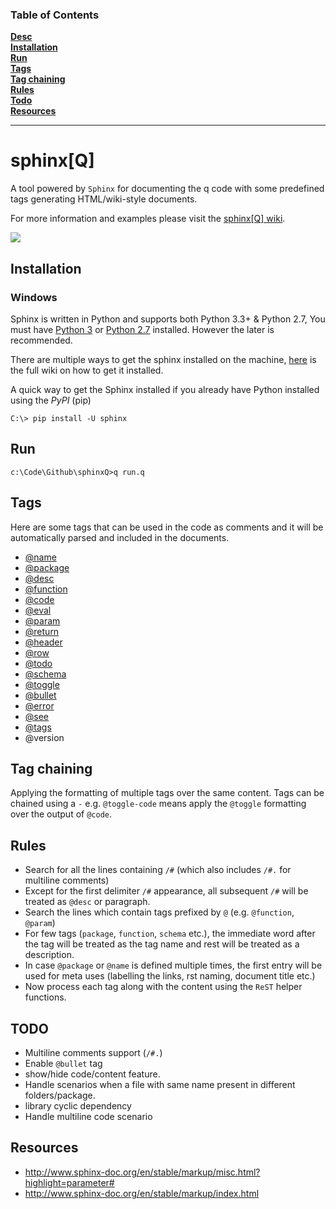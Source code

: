 ### Table of Contents
**[Desc](#sphinxq)**<br>
**[Installation](#installation)**<br>
**[Run](#run)**<br>
**[Tags](#tags)**<br>
**[Tag chaining](#tag-chaining)**<br>
**[Rules](#rules)**<br>
**[Todo](#todo)**<br>
**[Resources](#resources)**<br>

----

# sphinx[Q]
A tool powered by `Sphinx` for documenting the q code with some predefined tags generating HTML/wiki-style documents.

For more information and examples please visit the [sphinx[Q] wiki](https://github.com/aa1024/sphinxQ/wiki).


![](https://github.com/aa1024/sphinxQ/blob/master/source/resources/images/wiki/sample.png)

## Installation
### Windows 

Sphinx is written in Python and supports both Python 3.3+ & Python 2.7, You must have [Python 3](http://docs.python-guide.org/en/latest/starting/install3/win/) or [Python 2.7](http://docs.python-guide.org/en/latest/starting/install/win/) installed. However the later is recommended. 

There are multiple ways to get the sphinx installed on the machine, [here](http://www.sphinx-doc.org/en/master/usage/installation.html) is the full wiki on how to get it installed.

A quick way to get the Sphinx installed if you already have Python installed using the *PyPI* (pip)  
 
    C:\> pip install -U sphinx

## Run
    c:\Code\Github\sphinxQ>q run.q

## Tags

Here are some tags that can be used in the code as comments and it will be automatically parsed and included in the documents.

* [@name](https://github.com/aa1024/sphinxQ/wiki/Tags#name)
* [@package](https://github.com/aa1024/sphinxQ/wiki/Tags#package-index)
* [@desc](https://github.com/aa1024/sphinxQ/wiki/Tags#desc)
* [@function](https://github.com/aa1024/sphinxQ/wiki/Tags#function)
* [@code](https://github.com/aa1024/sphinxQ/wiki/Tags#code)
* [@eval](https://github.com/aa1024/sphinxQ/wiki/Tags#eval)
* [@param](https://github.com/aa1024/sphinxQ/wiki/Tags#param)
* [@return](https://github.com/aa1024/sphinxQ/wiki/Tags#return)
* [@header](https://github.com/aa1024/sphinxQ/wiki/Tags#header)
* [@row](https://github.com/aa1024/sphinxQ/wiki/Tags#row)
* [@todo](https://github.com/aa1024/sphinxQ/wiki/Tags#todo)
* [@schema](https://github.com/aa1024/sphinxQ/wiki/Tags#schema)
* [@toggle](https://github.com/aa1024/sphinxQ/wiki/Tags#toggle)
* [@bullet](https://github.com/aa1024/sphinxQ/wiki/Tags#bullet)
* [@error](https://github.com/aa1024/sphinxQ/wiki/Tags#error)
* [@see](https://github.com/aa1024/sphinxQ/wiki/Tags#see)
* [@tags](https://github.com/aa1024/sphinxQ/wiki/Tags#tags)
* @version

## Tag chaining

Applying the formatting of multiple tags over the same content. Tags can be chained using a `-` e.g. `@toggle-code` means apply the `@toggle` formatting over the output of `@code`.


## Rules
* Search for all the lines containing `/#` (which also includes `/#.` for multiline comments)
* Except for the first delimiter `/#` appearance, all subsequent `/#` will be treated as `@desc` or paragraph.
* Search the lines which contain tags prefixed by `@` (e.g. `@function`, `@param`)
* For few tags (`package`, `function`, `schema` etc.), the immediate word after the tag will be treated as the tag name and rest will be treated as a description.
* In case `@package` or `@name` is defined multiple times, the first entry will be used for meta uses (labelling the links, rst naming, document title etc.)
* Now process each tag along with the content using the `ReST` helper functions.

## TODO
* Multiline comments support (`/#.`)
* Enable `@bullet` tag
* show/hide code/content feature.
* Handle scenarios when a file with same name present in different folders/package.
* library cyclic dependency
* Handle multiline code scenario

## Resources
* http://www.sphinx-doc.org/en/stable/markup/misc.html?highlight=parameter#
* http://www.sphinx-doc.org/en/stable/markup/index.html


